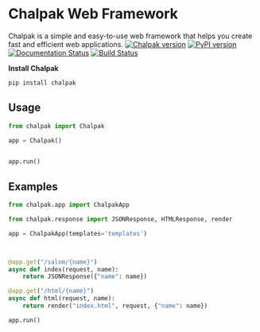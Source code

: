 # Chalpak Web Framework

Chalpak is a simple and easy-to-use web framework that helps you create fast and efficient web applications.
[![Chalpak version](https://img.shields.io/pypi/v/chalpak.svg)](https://pypi.org/project/chalpak)
[![PyPI version](https://badge.fury.io/py/chalpak.svg)](https://badge.fury.io/py/chalpak)
[![Documentation Status](https://readthedocs.org/projects/chalpak/badge/?version=latest)](https://chalpak.readthedocs.io/en/latest/?badge=latest)
[![Build Status](https://travis-ci.com/username/chalpak.svg?branch=master)](https://travis-ci.com/username/chalpak)



**Install Chalpak**

```bash
pip install chalpak
```

## Usage

```python
from chalpak import Chalpak

app = Chalpak()


app.run()

```


## Examples

```python
from chalpak.app import ChalpakApp

from chalpak.response import JSONResponse, HTMLResponse, render

app = ChalpakApp(templates='templates')



@app.get("/salom/{name}")
async def index(request, name):
    return JSONResponse({"name": name})

@app.get("/html/{name}")
async def html(request, name):
    return render("index.html", request, {"name": name})

app.run()
```

